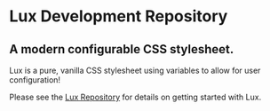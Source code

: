 # Lux Development Repository

## A modern configurable CSS stylesheet.

Lux is a pure, vanilla CSS stylesheet using variables to allow for user configuration!

Please see the [Lux Repository](https://github.com/lucania-software/lux) for details on getting started with Lux.